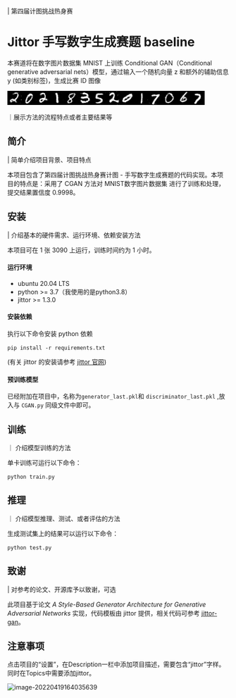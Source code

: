 | 第四届计图挑战热身赛

# Jittor 手写数字生成赛题 baseline
本赛道将在数字图片数据集 MNIST 上训练 Conditional GAN（Conditional generative adversarial nets）模型，通过输入一个随机向量 z 和额外的辅助信息 y (如类别标签)，生成比赛 ID 图像

![主要结果](result.png)

｜展示方法的流程特点或者主要结果等

## 简介
| 简单介绍项目背景、项目特点

本项目包含了第四届计图挑战热身赛计图 - 手写数字生成赛题的代码实现。本项目的特点是：采用了 CGAN 方法对 MNIST数字图片数据集 进行了训练和处理，提交结果置信度 0.9998。

## 安装 
| 介绍基本的硬件需求、运行环境、依赖安装方法

本项目可在 1 张 3090 上运行，训练时间约为 1 小时。


#### 运行环境
- ubuntu 20.04 LTS
- python >= 3.7（我使用的是python3.8）
- jittor >= 1.3.0

#### 安装依赖
执行以下命令安装 python 依赖
```
pip install -r requirements.txt
```
(有关 jittor 的安装请参考 [jittor 官网](https://cg.cs.tsinghua.edu.cn/jittor/download/))

#### 预训练模型

已经附加在项目中，名称为`generator_last.pkl`和 `discriminator_last.pkl` ,放入与 `CGAN.py` 同级文件中即可。


## 训练
｜ 介绍模型训练的方法

单卡训练可运行以下命令：
```
python train.py
```

## 推理
｜ 介绍模型推理、测试、或者评估的方法

生成测试集上的结果可以运行以下命令：

```
python test.py
```

## 致谢
| 对参考的论文、开源库予以致谢，可选

此项目基于论文 *A Style-Based Generator Architecture for Generative Adversarial Networks* 实现，代码模板由 jittor 提供，相关代码可参考 [jittor-gan](https://github.com/Jittor/gan-jittor)。

## 注意事项

点击项目的“设置”，在Description一栏中添加项目描述，需要包含“jittor”字样。同时在Topics中需要添加jittor。

![image-20220419164035639](https://s3.bmp.ovh/imgs/2022/04/19/6a3aa627eab5f159.png)
